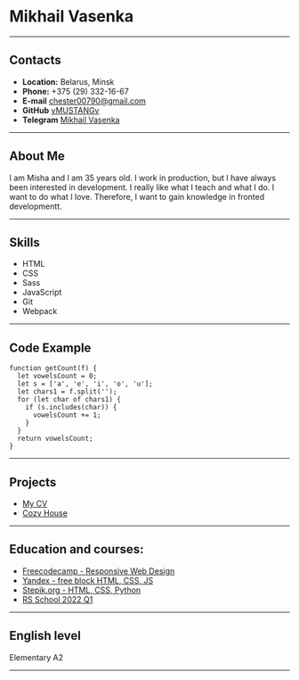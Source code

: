 
# Mikhail Vasenka
---
  
## Contacts
* **Location:** Belarus, Minsk
* **Phone:** +375 (29) 332-16-67 
* **E-mail** chester00790@gmail.com
* **GitHub** [vMUSTANGv](https://github.com/vMUSTANGv "Profile GitHub")
* **Telegram** [Mikhail Vasenka](https://t.me/vMUSTANGv_vBYv "Open a chat with me")
  
---
## About Me
I am Misha and I am 35 years old. I work in production, but I have always been interested in development. I really like what I teach and what I do. I want to do what I love. Therefore, I want to gain knowledge in fronted developmentt.
  
---
## Skills
* HTML
* CSS
* Sass
* JavaScript
* Git
* Webpack
  
    
---
## Code Example
```
function getCount(f) {
  let vowelsCount = 0;
  let s = ['a', 'e', 'i', 'o', 'u'];
  let chars1 = f.split('');
  for (let char of chars1) {
    if (s.includes(char)) {
      vowelsCount += 1;
    }
  } 
  return vowelsCount;
}

```


---
## Projects
* [My CV](https://vMUSTANGv.github.io/rsschool-cv/cv "CV")
* [Cozy House](https://rolling-scopes-school.github.io/vmustangv-JSFE2022Q1/shelter/pages/main/ "Cozy House")
  

---
## Education and courses:
* [Freecodecamp - Responsive Web Design](https://www.freecodecamp.org/ "Frontend")
* [Yandex - free block HTML, CSS, JS](https://practicum.yandex.ru/web/ "Yandex")
* [Stepik.org - HTML, CSS, Python](https://stepik.org/ "HTML, CSS, Python")
* [RS School 2022 Q1](https://rs.school/js-stage0/ "RS School")

  
---
## English level
Elementary A2
  
---